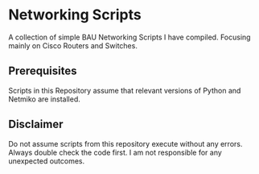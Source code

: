 # Networking Scripts
A collection of simple BAU Networking Scripts I have compiled. Focusing mainly on Cisco Routers and Switches.

## Prerequisites
Scripts in this Repository assume that relevant versions of Python and Netmiko are installed.

## Disclaimer
Do not assume scripts from this repository execute without any errors. Always double check the code first. I am not responsible for any unexpected outcomes.
